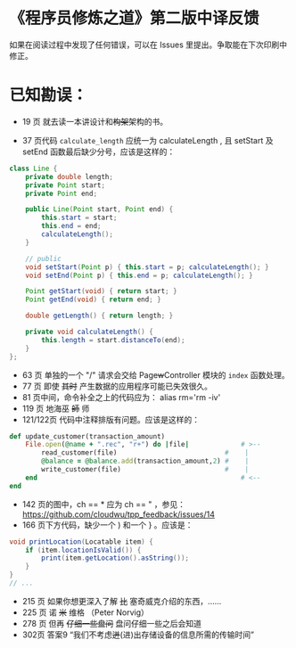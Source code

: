 《程序员修炼之道》第二版中译反馈
======

如果在阅读过程中发现了任何错误，可以在 Issues 里提出。争取能在下次印刷中修正。

已知勘误：
========

* 19 页 就去读一本讲设计和~~构架~~架构的书。

* 37 页代码 `calculate_length` 应统一为 calculateLength , 且 setStart 及 setEnd 函数最后缺少分号，应该是这样的：
```java
class Line {
	private double length;
	private Point start;
	private Point end;

	public Line(Point start, Point end) {
		this.start = start;
		this.end = end;
		calculateLength();
	}

	// public
	void setStart(Point p) { this.start = p; calculateLength(); }
	void setEnd(Point p) { this.end = p; calculateLength(); }

	Point getStart(void) { return start; }
	Point getEnd(void) { return end; }

	double getLength() { return length; }

	private void calculateLength() {
		this.length = start.distanceTo(end);
	}
};
```	
* 63 页 单独的一个 "/" 请求会交给 Page~~w~~Controller 模块的 `index` 函数处理。
* 77 页 即使 ~~其时~~ 产生数据的应用程序可能已失效很久。
* 81 页中间，命令补全之上的代码应为：  alias rm='rm -iv'
* 119 页 地海巫 ~~師~~ 师
* 121/122页 代码中注释排版有问题。应该是这样的：
```ruby
def update_customer(transaction_amount)
	File.open(@name + ".rec", "r+") do |file|             # >--
		read_customer(file)                           #    |
		@balance = @balance.add(transaction_amount,2) #    |
		write_customer(file)                          #    |
	end                                                   # <--
end
```
* 142 页的图中，ch == * 应为 ch == " ，参见：https://github.com/cloudwu/tpp_feedback/issues/14
* 166 页下方代码，缺少一个 ) 和一个 } 。应该是：
```java
void printLocation(Locatable item) {
	if (item.locationIsValid()) {
		print(item.getLocation().asString());
	}
}
// ...
```
* 215 页 如果你想更深入了解 ~~比~~ 塞奇威克介绍的东西，......
* 225 页 诺 ~~米~~ 维格 （Peter Norvig）
* 278 页 但再 ~~仔细一些盘问~~ 盘问仔细一些之后会知道 
* 302页 答案9 “我们不考虑~~迸~~(进)出存储设备的信息所需的传输时间”
